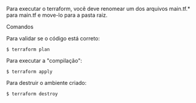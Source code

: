 Para executar o terraform, você deve renomear um dos arquivos main.tf.* para main.tf e move-lo para a pasta raiz.

Comandos

Para validar se o código está correto:

```$ terraform plan```

Para executar a "compilação":

```$ terraform apply```

Para destruir o ambiente criado:

```$ terraform destroy```
